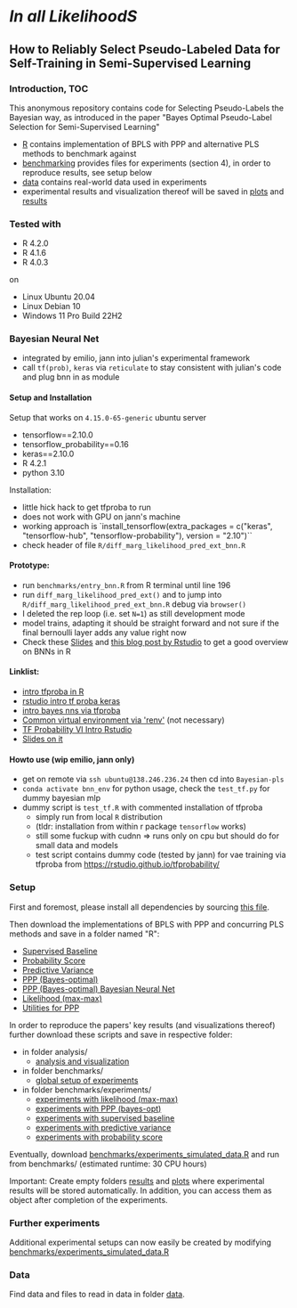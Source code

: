 
# *In all LikelihoodS*

## How to Reliably Select Pseudo-Labeled Data for Self-Training in Semi-Supervised Learning



### Introduction, TOC
This anonymous repository contains code for Selecting Pseudo-Labels the Bayesian way, as introduced in the paper "Bayes Optimal Pseudo-Label Selection for Semi-Supervised Learning"

* [R](R) contains implementation of BPLS with PPP and alternative PLS methods to benchmark against
* [benchmarking](benchmarking) provides files for experiments (section 4), in order to reproduce results, see setup below
* [data](data) contains real-world data used in experiments
* experimental results and visualization thereof will be saved in [plots](plots) and [results](results) 


### Tested with

- R 4.2.0
- R 4.1.6
- R 4.0.3

on
- Linux Ubuntu 20.04
- Linux Debian 10
- Windows 11 Pro Build 22H2 

### Bayesian Neural Net 

* integrated by emilio, jann into julian's experimental framework
* call `tf(prob)`, `keras` via `reticulate` to stay consistent with julian's code and plug bnn in as module

#### Setup and Installation

Setup that works on `4.15.0-65-generic` ubuntu server

* tensorflow==2.10.0
* tensorflow_probability==0.16
* keras==2.10.0 
* R 4.2.1 
* python 3.10

Installation:

* little hick hack to get tfproba to run 
* does not work with GPU on jann's machine
* working approach is `install_tensorflow(extra_packages = c("keras", "tensorflow-hub", "tensorflow-probability"), version = "2.10")``
* check header of file `R/diff_marg_likelihood_pred_ext_bnn.R`

#### Prototype: 

* run `benchmarks/entry_bnn.R` from R terminal until line 196 
* run `diff_marg_likelihood_pred_ext()` and to jump into `R/diff_marg_likelihood_pred_ext_bnn.R` debug via `browser()`
* I deleted the rep loop (i.e. set `N=1`) as still development mode
* model trains, adapting it should be straight forward and not sure if the final bernoulli layer adds any value right now
* Check these [Slides](https://rstudio-pubs-static.s3.amazonaws.com/547114_25698a3b3e5440158fa78cd8e083bc89.html#40) and [this blog post by Rstudio](https://blogs.rstudio.com/ai/posts/2019-06-05-uncertainty-estimates-tfprobability/) to get a good overview on BNNs in R

#### Linklist:

* [intro tfproba in R](https://blogs.rstudio.com/ai/posts/2019-01-08-getting-started-with-tf-probability/)
* [rstudio intro tf proba keras](https://rstudio.github.io/tfprobability/)
* [intro bayes nns via tfproba](https://towardsdatascience.com/introduction-to-tensorflow-probability-6d5871586c0e)
* [Common virtual environment via 'renv'](https://alexweston013.medium.com/how-to-set-up-an-r-python-virtual-environment-using-renv-483f67d76206) (not necessary)
* [TF Probability VI Intro Rstudio](https://blogs.rstudio.com/ai/posts/2019-06-05-uncertainty-estimates-tfprobability/)
* [Slides on it](https://rstudio-pubs-static.s3.amazonaws.com/547114_25698a3b3e5440158fa78cd8e083bc89.html#40)

#### Howto use (wip emilio, jann only)

* get on remote via `ssh ubuntu@138.246.236.24` then cd into `Bayesian-pls`
* `conda activate bnn_env` for python usage, check the `test_tf.py` for dummy bayesian mlp 
* dummy script is `test_tf.R` with commented installation of tfproba 
    * simply run from local `R` distribution
    * (tldr: installation from within r package `tensorflow` works)
    * still some fuckup with cudnn => runs only on cpu but should do for small data and models
    * test script contains dummy code (tested by jann) for vae training via tfproba from https://rstudio.github.io/tfprobability/


### Setup

First and foremost, please install all dependencies by sourcing [this file](_setup_session.R).

Then download the implementations of BPLS with PPP and concurring PLS methods and save in a folder named "R":

* [Supervised Baseline](R/standard_supervised.R)
* [Probability Score](R/standard_self_training_conf.R)
* [Predictive Variance](R/standard_self_training.R)
* [PPP (Bayes-optimal)](R/diff_marg_likelihood_pred_ext.R)
* [PPP (Bayes-optimal) Bayesian Neural Net](R/diff_marg_likelihood_pred_ext_bnn.R)
* [Likelihood (max-max)](R/diff_marg_likelihood_pred.R)
* [Utilities for PPP](R/utils_diff_marg_likelihood.R)


In order to reproduce the papers' key results (and visualizations thereof) further download these scripts and save in respective folder:

* in folder analysis/
    * [analysis and visualization](analyze/analyze.R) 
* in folder benchmarks/
    * [global setup of experiments](benchmarks/run_benchmarks_simulated_data_p=60.R)
* in folder benchmarks/experiments/
    * [experiments with likelihood (max-max)](benchmarks/experiments/benchmark-dml-pred.R)
    * [experiments with PPP (bayes-opt)](benchmarks/experiments/benchmark-dml-pred-ext.R)
    * [experiments with supervised baseline](benchmarks/experiments/_benchmark-standard-supervised.R)
    * [experiments with predictive variance](benchmarks/experiments/_benchmark-standard-self-training.R)
    * [experiments with probability score](benchmarks/experiments/_benchmark-standard-self-training_conf.R)


Eventually, download [benchmarks/experiments_simulated_data.R](benchmarks/experiments_simulated_data.R) and run from benchmarks/ (estimated runtime: 30 CPU hours)

Important: Create empty folders [results](results) and [plots](plots) where experimental results will be stored automatically. In addition, you can access them as object after completion of the experiments.


### Further experiments

Additional experimental setups can now easily be created by modifying [benchmarks/experiments_simulated_data.R](benchmarks/experiments_simulated_data.R)


### Data

Find data and files to read in data in folder [data](data). 



